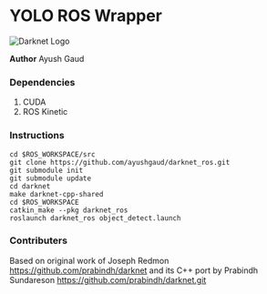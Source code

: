 # YOLO ROS Wrapper 

![Darknet Logo](http://pjreddie.com/media/files/darknet-black-small.png)

**Author** Ayush Gaud

### Dependencies
1. CUDA  
2. ROS Kinetic

### Instructions

```
cd $ROS_WORKSPACE/src
git clone https://github.com/ayushgaud/darknet_ros.git
git submodule init
git submodule update
cd darknet
make darknet-cpp-shared
cd $ROS_WORKSPACE
catkin_make --pkg darknet_ros
roslaunch darknet_ros object_detect.launch
```
### Contributers

Based on original work of Joseph Redmon https://github.com/prabindh/darknet and its C++ port by Prabindh Sundareson https://github.com/prabindh/darknet.git
